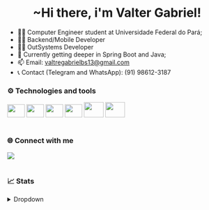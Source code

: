 <h1 align="center">~Hi there, i'm Valter Gabriel!</h1>

- 🧑‍🎓 Computer Engineer student at Universidade Federal do Pará; 
- 👨‍💻 Backend/Mobile Developer
- 👨‍💻 OutSystems Developer
- 📝 Currently getting deeper in Spring Boot and Java;
- 📫 Email: valtregabrielbs13@gmail.com
- 📞 Contact (Telegram and WhatsApp): (91) 98612-3187

### ⚙️ Technologies and tools
 <div style="display: inline_block">
    <img alling="center" height="30" width="40" src="https://cdn.jsdelivr.net/gh/devicons/devicon/icons/kotlin/kotlin-original.svg" />
    <img alling="center" height="30" width="40" src="https://cdn.jsdelivr.net/gh/devicons/devicon/icons/java/java-original.svg" />
    <img alling="center" height="30" width="40" src="https://cdn.jsdelivr.net/gh/devicons/devicon/icons/android/android-original.svg" />
    <img alling="center" height="30" width="40" src="https://cdn.jsdelivr.net/gh/devicons/devicon/icons/spring/spring-original.svg" />
    <img alling="center" height="35" width="45" src="https://cdn.jsdelivr.net/gh/devicons/devicon/icons/docker/docker-plain.svg" />
   <img alling="center" height="35" width="45" src="https://cdn.jsdelivr.net/gh/devicons/devicon/icons/mysql/mysql-plain.svg" />
</div>
<br>

### 🌐 Connect with me
<div>
  <a href="https://www.linkedin.com/in/valter-gabriel/" target="_blank"><img src="https://img.shields.io/badge/-LinkedIn-%230077B5?style=for-the-badge&logo=linkedin&logoColor=white" target="_blank"></a>
</div>
<br>


### 📈 Stats
<details>
  <summary>Dropdown</summary>
 
  ![](http://github-profile-summary-cards.vercel.app/api/cards/profile-details?username=ValterGabriell&theme=tokyonight) 
  ![](http://github-profile-summary-cards.vercel.app/api/cards/repos-per-language?username=ValterGabriell&theme=tokyonight) ![](http://github-profile-summary-cards.vercel.app/api/cards/productive-time?username=JoonMarion&theme=tokyonight&utcOffset=8) 
 
</details>
